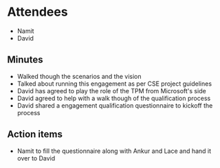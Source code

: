 # Attendees

* Namit
* David

## Minutes

* Walked though the scenarios and the vision
* Talked about running this engagement as per CSE project guidelines
* David has agreed to play the role of the TPM from Microsoft's side
* David agreed to help with a walk though of the qualification process
* David shared a engagement qualification questionnaire to kickoff the process

## Action items

* Namit to fill the questionnaire along with Ankur and Lace and hand it over to David
